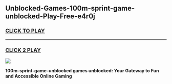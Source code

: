 
## Unblocked-Games-100m-sprint-game-unblocked-Play-Free-e4r0j
<h3>
<a href="https://premium76.site?title=100m-sprint-game-unblocked&ref=23A">CLICK TO PLAY</a></h3>
<hr>

<h3>
<a href="https://premium76.site?title=100m-sprint-game-unblocked&ref=23A">CLICK 2 PLAY</a>
  
</h3>

<a href="https://premium76.site?title=100m-sprint-game-unblocked&ref=23A"><img src="https://clearcache.store/games.png"></a>


**100m-sprint-game-unblocked games unblocked: Your Gateway to Fun and Accessible Online Gaming**
